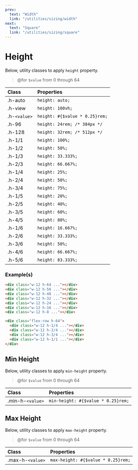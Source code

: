 ```yaml
---
prev:
  text: "Width"
  link: "/utilities/sizing/width"
next:
  text: "Square"
  link: "/utilities/sizing/square"
---
```


# Height

Below, utility classes to apply `height` property.

> @for `$value` from 0 through 64

| Class        | Properties                     |
| :----------- | :----------------------------- |
| .h-auto      | `height: auto;`                |
| .h-view      | `height: 100vh;`               |
| .h-`<value>` | `height: #{$value * 0.25}rem;` |
| .h-96        | `height: 24rem; /* 384px */`   |
| .h-128       | `height: 32rem; /* 512px */`   |
| .h-1/1       | `height: 100%;`                |
| .h-1/2       | `height: 50%;`                 |
| .h-1/3       | `height: 33.333%;`             |
| .h-2/3       | `height: 66.667%;`             |
| .h-1/4       | `height: 25%;`                 |
| .h-2/4       | `height: 50%;`                 |
| .h-3/4       | `height: 75%;`                 |
| .h-1/5       | `height: 20%;`                 |
| .h-2/5       | `height: 40%;`                 |
| .h-3/5       | `height: 60%;`                 |
| .h-4/5       | `height: 80%;`                 |
| .h-1/6       | `height: 16.667%;`             |
| .h-2/6       | `height: 33.333%;`             |
| .h-3/6       | `height: 50%;`                 |
| .h-4/6       | `height: 66.667%;`             |
| .h-5/6       | `height: 83.333%;`             |

### Example(s)

<div class="flex-row gap-x-2 radius-8 p-6 mt-8" style="background-color: var(--vp-c-bg-alt);">
  <div class="w-12 h-64 radius-4" style="background-color: var(--vp-c-brand-3);" />
  <div class="w-12 h-56 radius-4" style="background-color: var(--vp-c-brand-3);" />
  <div class="w-12 h-48 radius-4" style="background-color: var(--vp-c-brand-3);" />
  <div class="w-12 h-32 radius-4" style="background-color: var(--vp-c-brand-3);" />
  <div class="w-12 h-24 radius-4" style="background-color: var(--vp-c-brand-3);" />
  <div class="w-12 h-16 radius-4" style="background-color: var(--vp-c-brand-3);" />
  <div class="w-12 h-8 radius-4" style="background-color: var(--vp-c-brand-3);" />
</div>

```html
<div class="w-12 h-64 ..."></div>
<div class="w-12 h-56 ..."></div>
<div class="w-12 h-48 ..."></div>
<div class="w-12 h-32 ..."></div>
<div class="w-12 h-24 ..."></div>
<div class="w-12 h-16 ..."></div>
<div class="w-12 h-8 ..."></div>
```

<div class="radius-8 p-6" style="background-color: var(--vp-c-bg-alt);">
  <div class="flex-row gap-x-2 h-64">
    <div class="w-12 h-1/4 radius-4" style="background-color: var(--vp-c-brand-3);" />
    <div class="w-12 h-2/4 radius-4" style="background-color: var(--vp-c-brand-3);" />
    <div class="w-12 h-3/4 radius-4" style="background-color: var(--vp-c-brand-3);" />
    <div class="w-12 h-1/1 radius-4" style="background-color: var(--vp-c-brand-3);" />
  </div>
</div>

```html
<div class="flex-row h-64">
  <div class="w-12 h-1/4 ..."></div>
  <div class="w-12 h-2/4 ..."></div>
  <div class="w-12 h-3/4 ..."></div>
  <div class="w-12 h-1/1 ..."></div>
</div>
```

## Min Height

Below, utility classes to apply `min-height` property.

> @for `$value` from 0 through 64

| Class            | Properties                         |
| :--------------- | :--------------------------------- |
| .min-h-`<value>` | `min-height: #{$value * 0.25}rem;` |

## Max Height

Below, utility classes to apply `max-height` property.

> @for `$value` from 0 through 64

| Class            | Properties                         |
| :--------------- | :--------------------------------- |
| .max-h-`<value>` | `max-height: #{$value * 0.25}rem;` |
